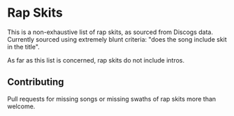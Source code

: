 # Rap Skits

This is a non-exhaustive list of rap skits, as sourced from Discogs data. Currently sourced using extremely blunt criteria: "does the song include skit in the title".

As far as this list is concerned, rap skits do not include intros.

## Contributing

Pull requests for missing songs or missing swaths of rap skits more than welcome.